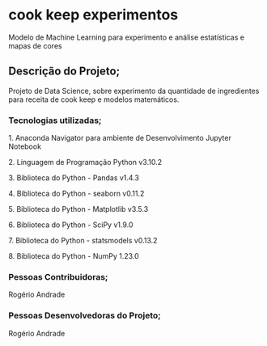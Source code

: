 # cook keep experimentos
Modelo de Machine Learning para experimento e análise estatísticas e mapas de cores

<h2>Descrição do Projeto;</h2>
    <p>Projeto de Data Science, sobre experimento da quantidade de ingredientes para receita de cook keep e modelos matemáticos.</p>
  
  <h3>Tecnologias utilizadas;</h3>
    <p> 1. Anaconda Navigator para ambiente de Desenvolvimento Jupyter Notebook</p>
    <p> 2. Linguagem de Programação Python v3.10.2</p>
    <p> 3. Biblioteca do Python - Pandas v1.4.3</p>  
    <p> 4. Biblioteca do Python - seaborn v0.11.2</p>
    <p> 5. Biblioteca do Python - Matplotlib v3.5.3</p>
    <p> 6. Biblioteca do Python - SciPy v1.9.0</p>
    <p> 7. Biblioteca do Python - statsmodels v0.13.2</p>
    <p> 8. Biblioteca do Python - NumPy 1.23.0</p>
    
 <h3>Pessoas Contribuidoras;</h3>
  <p>Rogério Andrade</p>
  
 <h3>Pessoas Desenvolvedoras do Projeto;</h3>
  <p>Rogério Andrade</p
